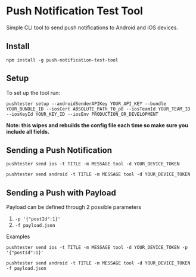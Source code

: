 # Push Notification Test Tool

Simple CLI tool to send push notifications to Android and iOS devices.

## Install

`npm install -g push-notification-test-tool`

## Setup

To set up the tool run:
```
pushtester setup --androidSenderAPIKey YOUR_API_KEY --bundle YOUR_BUNDLE_ID --iosCert ABSOLUTE_PATH_TO_p8 --iosTeamId YOUR_TEAM_ID --iosKeyId YOUR_KEY_ID --iosEnv PRODUCTION_OR_DEVELOPMENT
```
**Note: this wipes and rebuilds the config file each time so make sure you include all fields.**

## Sending a Push Notification

```
pushtester send ios -t TITLE -m MESSAGE tool -d YOUR_DEVICE_TOKEN
```

```
pushtester send android -t TITLE -m MESSAGE tool -d YOUR_DEVICE_TOKEN
```
## Sending a Push with Payload

Payload can be defined through 2 possible parameters

1. `-p '{"postId":1}'`
1. `-f payload.json`

Examples

```
pushtester send ios -t TITLE -m MESSAGE tool -d YOUR_DEVICE_TOKEN -p '{"postId":1}'
```

```
pushtester send android -t TITLE -m MESSAGE tool -d YOUR_DEVICE_TOKEN -f payload.json
```
